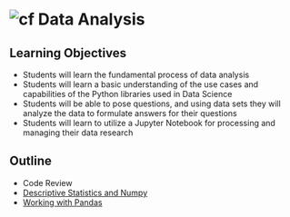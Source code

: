 # ![cf](http://i.imgur.com/7v5ASc8.png) Data Analysis

## Learning Objectives

- Students will learn the fundamental process of data analysis
- Students will learn a basic understanding of the use cases and capabilities of the Python libraries used in Data Science
- Students will be able to pose questions, and using data sets they will analyze the data to formulate answers for their questions
- Students will learn to utilize a Jupyter Notebook for processing and managing their data research

## Outline

- Code Review
- [Descriptive Statistics and Numpy]
- [Working with Pandas]


<!-- links -->
[Descriptive Statistics and Numpy]: ./notes/numpy_stats.md
[Working with Pandas]: ./notes/pandas.md


